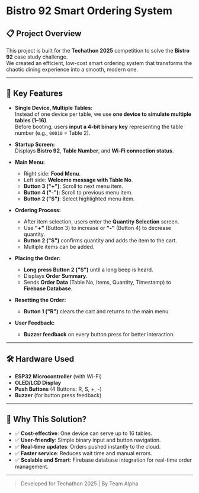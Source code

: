 # Bistro 92 Smart Ordering System

## 📋 Project Overview

This project is built for the **Techathon 2025** competition to solve the **Bistro 92** case study challenge.  
We created an efficient, low-cost smart ordering system that transforms the chaotic dining experience into a smooth, modern one.

---

## 🚀 Key Features

- **Single Device, Multiple Tables:**  
  Instead of one device per table, we use **one device to simulate multiple tables (1–16)**.  
  Before booting, users **input a 4-bit binary key** representing the table number (e.g., `00010` = Table 2).

- **Startup Screen:**  
  Displays **Bistro 92**, **Table Number**, and **Wi-Fi connection status**.

- **Main Menu:**  
  - Right side: **Food Menu**.  
  - Left side: **Welcome message with Table No**.  
  - **Button 3 ("+")**: Scroll to next menu item.  
  - **Button 4 ("-")**: Scroll to previous menu item.  
  - **Button 2 ("S")**: Select highlighted menu item.

- **Ordering Process:**  
  - After item selection, users enter the **Quantity Selection** screen.  
  - Use **"+"** (Button 3) to increase or **"-"** (Button 4) to decrease quantity.  
  - **Button 2 ("S")** confirms quantity and adds the item to the cart.  
  - Multiple items can be added.

- **Placing the Order:**  
  - **Long press Button 2 ("S")** until a long beep is heard.  
  - Displays **Order Summary**.  
  - Sends **Order Data** (Table No, Items, Quantity, Timestamp) to **Firebase Database**.

- **Resetting the Order:**  
  - **Button 1 ("R")** clears the cart and returns to the main menu.

- **User Feedback:**  
  - **Buzzer feedback** on every button press for better interaction.

---

## 🛠 Hardware Used

- **ESP32 Microcontroller** (with Wi-Fi)
- **OLED/LCD Display**
- **Push Buttons** (4 Buttons: R, S, +, -)
- **Buzzer** (for button press feedback)

---

## 🎯 Why This Solution?

- ✅ **Cost-effective**: One device can serve up to 16 tables.
- ✅ **User-friendly**: Simple binary input and button navigation.
- ✅ **Real-time updates**: Orders pushed instantly to the cloud.
- ✅ **Faster service**: Reduces wait time and manual errors.
- ✅ **Scalable and Smart**: Firebase database integration for real-time order management.

---

> Developed for Techathon 2025 |  By Team Alpha

